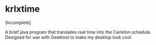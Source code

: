 # krlxtime
[Incomplete]

A brief java program that translates real time into the Carleton schedule. Designed for use with Geektool to make my desktop look cool.
